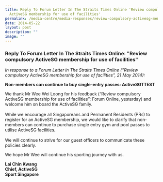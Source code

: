 ```yaml
---
title: Reply To Forum Letter In The Straits Times Online 'Review compulsory
  ActiveSG membership for use of facilities'
permalink: /media-centre/media-responses/review-compulsory-activesg-membership-for-use-of-facilities/
date: 2014-05-22
layout: post
description: ""
image: ""
---
```

### **Reply To Forum Letter In The Straits Times Online: "Review compulsory ActiveSG membership for use of facilities"**

*In response to a Forum Letter in The Straits Times Online ("Review compulsory ActiveSG membership for use of facilities", 21 May 2014):*

**Non-members can continue to buy single-entry passes: ActiveSGTTEST**

We thank Mr Wee Wei Loong for his feedback (“Review compulsory ActiveSG membership for use of facilities”; Forum Online, yesterday) and welcome him on board the ActiveSG family.  
   
While we encourage all Singaporeans and Permanent Residents (PRs) to register for an ActiveSG membership, we would like to clarify that non-members can continue to purchase single entry gym and pool passes to utilise ActiveSG facilities.   
   
We will continue to strive for our guest officers to communicate these policies clearly.  

We hope Mr Wee will continue his sporting journey with us.

**Lai Chin Kwang  
Chief, ActiveSG   
Sport Singapore**